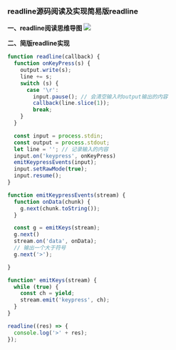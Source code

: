 ### readline源码阅读及实现简易版readline

**一、readline阅读思维导图**
![](http://imooc-lego-homework.oss-cn-hangzhou.aliyuncs.com/docs/pages/%E3%81%84%E7%8B%82%E5%A5%94%E7%9A%84%E8%9C%97%E7%89%9B/images/050.png)



**二、简版readline实现**

````javascript
function readline(callback) {
  function onKeyPress(s) {
    output.write(s);
    line += s;
    switch (s) {
      case '\r':
        input.pause(); // 会清空输入时output输出的内容
        callback(line.slice(1));
        break;
    }
  }

  const input = process.stdin;
  const output = process.stdout;
  let line = ''; // 记录输入的内容
  input.on('keypress', onKeyPress)
  emitKeypressEvents(input);
  input.setRawMode(true);
  input.resume();
}

function emitKeypressEvents(stream) {
  function onData(chunk) {
    g.next(chunk.toString());
  }

  const g = emitKeys(stream);
  g.next()
  stream.on('data', onData);
  // 输出一个大于符号
  g.next('>');

}

function* emitKeys(stream) {
  while (true) {
    const ch = yield;
    stream.emit('keypress', ch);
  }
}

readline((res) => {
  console.log('>' + res);
});

````







